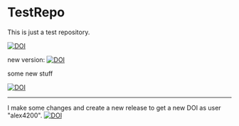 # TestRepo

This is just a test repository.

[![DOI](https://zenodo.org/badge/DOI/10.5281/zenodo.6670536.svg)](https://doi.org/10.5281/zenodo.6670536)

new version: 
[![DOI](https://zenodo.org/badge/413681930.svg)](https://zenodo.org/badge/latestdoi/413681930)


some new stuff

[![DOI](https://zenodo.org/badge/504052361.svg)](https://zenodo.org/badge/latestdoi/504052361)

----

I make some changes and create a new release to get a new DOI as user "alex4200". 
[![DOI](https://zenodo.org/badge/413681930.svg)](https://zenodo.org/badge/latestdoi/413681930)


